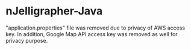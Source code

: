 # nJelligrapher-Java

"application.properties" file was removed due to privacy of AWS access key. 
In addition, Google Map API access key was removed as well for privacy purpose. 
